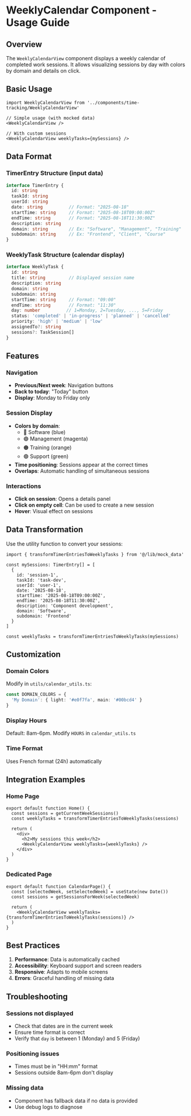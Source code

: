 # WeeklyCalendar Component - Usage Guide

## Overview

The `WeeklyCalendarView` component displays a weekly calendar of completed work sessions. It allows visualizing sessions by day with colors by domain and details on click.

## Basic Usage

```tsx
import WeeklyCalendarView from '../components/time-tracking/WeeklyCalendarView'

// Simple usage (with mocked data)
<WeeklyCalendarView />

// With custom sessions
<WeeklyCalendarView weeklyTasks={mySessions} />
```

## Data Format

### TimerEntry Structure (input data)
```typescript
interface TimerEntry {
  id: string
  taskId: string
  userId: string
  date: string          // Format: "2025-08-18"
  startTime: string     // Format: "2025-08-18T09:00:00Z"
  endTime: string       // Format: "2025-08-18T11:30:00Z"
  description: string
  domain: string        // Ex: "Software", "Management", "Training"
  subdomain: string     // Ex: "Frontend", "Client", "Course"
}
```

### WeeklyTask Structure (calendar display)
```typescript
interface WeeklyTask {
  id: string
  title: string         // Displayed session name
  description: string
  domain: string
  subdomain: string
  startTime: string     // Format: "09:00"
  endTime: string       // Format: "11:30"
  day: number          // 1=Monday, 2=Tuesday, ..., 5=Friday
  status: 'completed' | 'in-progress' | 'planned' | 'cancelled'
  priority: 'high' | 'medium' | 'low'
  assignedTo?: string
  sessions?: TaskSession[]
}
```

## Features

### Navigation
- **Previous/Next week**: Navigation buttons
- **Back to today**: "Today" button
- **Display**: Monday to Friday only

### Session Display
- **Colors by domain**:
  - 🔵 Software (blue)
  - 🟣 Management (magenta)
  - 🟠 Training (orange)
  - 🟢 Support (green)
- **Time positioning**: Sessions appear at the correct times
- **Overlaps**: Automatic handling of simultaneous sessions

### Interactions
- **Click on session**: Opens a details panel
- **Click on empty cell**: Can be used to create a new session
- **Hover**: Visual effect on sessions

## Data Transformation

Use the utility function to convert your sessions:

```tsx
import { transformTimerEntriesToWeeklyTasks } from '@/lib/mock_data'

const mySessions: TimerEntry[] = [
  {
    id: 'session-1',
    taskId: 'task-dev',
    userId: 'user-1',
    date: '2025-08-18',
    startTime: '2025-08-18T09:00:00Z',
    endTime: '2025-08-18T11:30:00Z',
    description: 'Component development',
    domain: 'Software',
    subdomain: 'Frontend'
  }
]

const weeklyTasks = transformTimerEntriesToWeeklyTasks(mySessions)
```

## Customization

### Domain Colors
Modify in `utils/calendar_utils.ts`:

```typescript
const DOMAIN_COLORS = {
  'My Domain': { light: '#e0f7fa', main: '#00bcd4' }
}
```

### Display Hours
Default: 8am-6pm. Modify `HOURS` in `calendar_utils.ts`

### Time Format
Uses French format (24h) automatically

## Integration Examples

### Home Page
```tsx
export default function Home() {
  const sessions = getCurrentWeekSessions()
  const weeklyTasks = transformTimerEntriesToWeeklyTasks(sessions)
  
  return (
    <div>
      <h2>My sessions this week</h2>
      <WeeklyCalendarView weeklyTasks={weeklyTasks} />
    </div>
  )
}
```

### Dedicated Page
```tsx
export default function CalendarPage() {
  const [selectedWeek, setSelectedWeek] = useState(new Date())
  const sessions = getSessionsForWeek(selectedWeek)
  
  return (
    <WeeklyCalendarView weeklyTasks={transformTimerEntriesToWeeklyTasks(sessions)} />
  )
}
```

## Best Practices

1. **Performance**: Data is automatically cached
2. **Accessibility**: Keyboard support and screen readers
3. **Responsive**: Adapts to mobile screens
4. **Errors**: Graceful handling of missing data

## Troubleshooting

### Sessions not displayed
- Check that dates are in the current week
- Ensure time format is correct
- Verify that `day` is between 1 (Monday) and 5 (Friday)

### Positioning issues
- Times must be in "HH:mm" format
- Sessions outside 8am-6pm don't display

### Missing data
- Component has fallback data if no data is provided
- Use debug logs to diagnose
